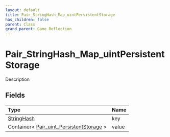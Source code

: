```yaml
---
layout: default
title: Pair_StringHash_Map_uintPersistentStorage
has_children: false
parent: Class
grand_parent: Game Reflection
---
```

# Pair_StringHash_Map_uintPersistentStorage
Description 

## Fields

| Type | Name |
|:----------|:--------------|
| [StringHash](/riftbreaker-wiki/docs/game-reflection/classes/string_hash/) | key |
| Container< [Pair_uint_PersistentStorage](/riftbreaker-wiki/docs/game-reflection/classes/pair_uint__persistent_storage/) > | value |

